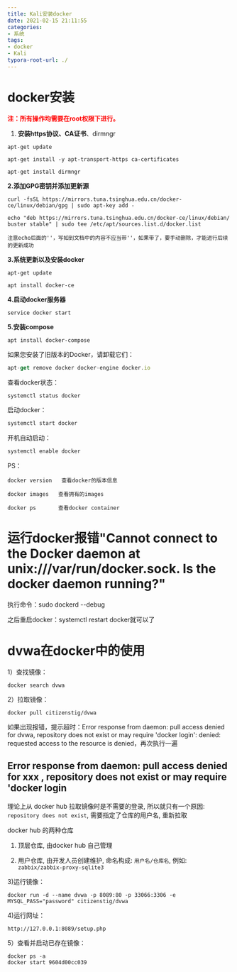 ```yaml
---
title: Kali安装docker
date: 2021-02-15 21:11:55
categories:
- 系统
tags:
- docker
- Kali
typora-root-url: ./
---
```


# docker安装

<span style="color:red">**注：所有操作均需要在root权限下进行。**</span>

1. **安装https协议、CA证书**、dirmngr

```shell
apt-get update
 
apt-get install -y apt-transport-https ca-certificates
 
apt-get install dirmngr
```

<!-- more -->

**2.添加GPG密钥并添加更新源**

```shell
curl -fsSL https://mirrors.tuna.tsinghua.edu.cn/docker-ce/linux/debian/gpg | sudo apt-key add -

echo "deb https://mirrors.tuna.tsinghua.edu.cn/docker-ce/linux/debian/ buster stable" | sudo tee /etc/apt/sources.list.d/docker.list

注意echo后面的''，写如到文档中的内容不应当带''，如果带了，要手动删除，才能进行后续的更新成功
```

**3.系统更新以及安装docker**

```text
apt-get update

apt install docker-ce
```

**4.启动docker服务器**

```text
service docker start
```

**5.安装compose**

```text
apt install docker-compose
```

如果您安装了旧版本的Docker，请卸载它们：

```javascript
apt-get remove docker docker-engine docker.io
```

查看docker状态：

```javascript
systemctl status docker
```

启动docker：

```javascript
systemctl start docker
```

开机自动启动：

```javascript
systemctl enable docker
```

PS：

```text
docker version   查看docker的版本信息
 
docker images   查看拥有的images
 
docker ps       查看docker container 
```

# 运行docker报错"Cannot connect to the Docker daemon at unix:///var/run/docker.sock. Is the docker daemon running?"

执行命令：sudo dockerd --debug

之后重启docker：systemctl restart docker就可以了

# dvwa在docker中的使用

1）查找镜像：

```
docker search dvwa
```

2）拉取镜像：

`````
docker pull citizenstig/dvwa
`````

如果出现报错，提示超时：Error response from daemon: pull access denied for dvwa, repository does not exist or may require 'docker login': denied: requested access to the resource is denied，再次执行一遍

## Error response from daemon: pull access denied for xxx , repository does not exist or may require 'docker login

理论上从 docker hub 拉取镜像时是不需要的登录, 所以就只有一个原因: `repository does not exist`,
需要指定了仓库的用户名, 重新拉取

docker hub 的两种仓库

1. 顶层仓库, 由docker hub 自己管理

2. 用户仓库, 由开发人员创建维护, 命名构成: `用户名/仓库名`, 例如: `zabbix/zabbix-proxy-sqlite3`

3)运行镜像：

````
docker run -d --name dvwa -p 8089:80 -p 33066:3306 -e MYSQL_PASS="password" citizenstig/dvwa
````

4)运行网址：

````
http://127.0.0.1:8089/setup.php
````

5）查看并启动已存在镜像：

````
docker ps -a
docker start 9604d00cc039
````

